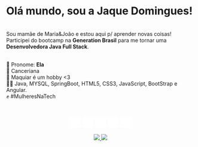 <h1 align="left">
 Olá mundo, sou a Jaque Domingues!</h2><br> 
  Sou mamãe de Maria&João e estou aqui p/ aprender novas coisas!<br>
  Participei do bootcamp na <strong>Generation Brasil</strong> para me tornar uma <br><strong>Desenvolvedora Java Full Stack</strong>.<br><br>
<p align="left">
  🌷 Pronome: <strong>Ela</strong><br>
  🦀 Canceriana<br>
  💋 Maquiar é um hobby <3<br>
  👩‍💻 Java, MYSQL, SpringBoot, HTML5, CSS3, JavaScript, BootStrap e Angular.<br>
  ✊ #MulheresNaTech
</p>
 <div><br><p align="center">
            <a href="https://www.instagram.com/jaquedmonteiro" target="_blank"><img src="./instagram.png" width="30" target="_blank"></a> 
            <a href = "mailto:jaquem.rs@hotmail.com"><img src="./email.png" width="30" target="_blank"></a> 
            <a href="https://www.linkedin.com/in/jaquedmonteiro/" target="_blank"><img src="./linkedin.png" width="30" target="_blank"></a>
            <a href="https://www.youtube.com/user/jaquedemetria" target="_blank"><img src="./youtube.png" width="30" target="_blank"></a> 
            <a href="https://www.canva.com/design/DAE3s4-KJtw/nL-r18XRqAOVnM7u4wRIEw/view?utm_content=DAE3s4-KJtw&utm_campaign=designshare&utm_medium=link2&utm_source=sharebutton" target="_blank"><img src="./cv.png" width="30" target="_blank"></a></div></p>
</div>
<p align="center">
  <a href="https://github.com/Jaquedmonteiro">
    <img height="180em" src="https://github-readme-stats.vercel.app/api?username=Jaquedmonteiro&theme=dracula&show_icons=true" />
    <img height="180em" src="https://github-readme-stats.vercel.app/api/top-langs/?username=Jaquedmonteiro&layout=compact&langs_count=7&theme=dracula"/>  
  </a>
